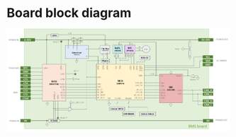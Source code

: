 # Board block diagram

![RDDRONE-BMS772 block diagram](../../.gitbook/assets/block_diagram-copy.png)

